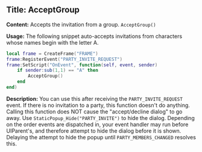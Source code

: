## Title: AcceptGroup

**Content:**
Accepts the invitation from a group.
`AcceptGroup()`

**Usage:**
The following snippet auto-accepts invitations from characters whose names begin with the letter A.
```lua
local frame = CreateFrame("FRAME")
frame:RegisterEvent("PARTY_INVITE_REQUEST")
frame:SetScript("OnEvent", function(self, event, sender)
    if sender:sub(1,1) == "A" then
        AcceptGroup()
    end
end)
```

**Description:**
You can use this after receiving the `PARTY_INVITE_REQUEST` event. If there is no invitation to a party, this function doesn't do anything.
Calling this function does NOT cause the "accept/decline dialog" to go away. Use `StaticPopup_Hide("PARTY_INVITE")` to hide the dialog.
Depending on the order events are dispatched in, your event handler may run before UIParent's, and therefore attempt to hide the dialog before it is shown. Delaying the attempt to hide the popup until `PARTY_MEMBERS_CHANGED` resolves this.
